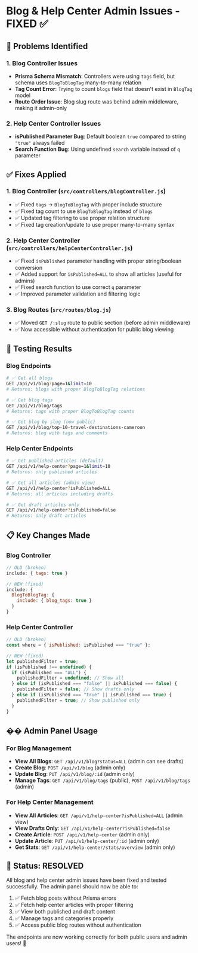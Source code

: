# Blog & Help Center Admin Issues - FIXED ✅

## 🚨 Problems Identified

### 1. **Blog Controller Issues**
- **Prisma Schema Mismatch**: Controllers were using `tags` field, but schema uses `BlogToBlogTag` many-to-many relation
- **Tag Count Error**: Trying to count `blogs` field that doesn't exist in `BlogTag` model
- **Route Order Issue**: Blog slug route was behind admin middleware, making it admin-only

### 2. **Help Center Controller Issues**  
- **isPublished Parameter Bug**: Default boolean `true` compared to string `"true"` always failed
- **Search Function Bug**: Using undefined `search` variable instead of `q` parameter

## ✅ Fixes Applied

### 1. **Blog Controller (`src/controllers/blogController.js`)**
- ✅ Fixed `tags` → `BlogToBlogTag` with proper include structure
- ✅ Fixed tag count to use `BlogToBlogTag` instead of `blogs`
- ✅ Updated tag filtering to use proper relation structure
- ✅ Fixed tag creation/update to use proper many-to-many syntax

### 2. **Help Center Controller (`src/controllers/helpCenterController.js`)**
- ✅ Fixed `isPublished` parameter handling with proper string/boolean conversion
- ✅ Added support for `isPublished=ALL` to show all articles (useful for admins)
- ✅ Fixed search function to use correct `q` parameter
- ✅ Improved parameter validation and filtering logic

### 3. **Blog Routes (`src/routes/blog.js`)**
- ✅ Moved `GET /:slug` route to public section (before admin middleware)
- ✅ Now accessible without authentication for public blog viewing

## 🧪 Testing Results

### Blog Endpoints
```bash
# ✅ Get all blogs
GET /api/v1/blog?page=1&limit=10
# Returns: blogs with proper BlogToBlogTag relations

# ✅ Get blog tags  
GET /api/v1/blog/tags
# Returns: tags with proper BlogToBlogTag counts

# ✅ Get blog by slug (now public)
GET /api/v1/blog/top-10-travel-destinations-cameroon
# Returns: blog with tags and comments
```

### Help Center Endpoints
```bash
# ✅ Get published articles (default)
GET /api/v1/help-center?page=1&limit=10
# Returns: only published articles

# ✅ Get all articles (admin view)
GET /api/v1/help-center?isPublished=ALL
# Returns: all articles including drafts

# ✅ Get draft articles only
GET /api/v1/help-center?isPublished=false
# Returns: only draft articles
```

## 📋 Key Changes Made

### Blog Controller
```javascript
// OLD (broken)
include: { tags: true }

// NEW (fixed)
include: {
  BlogToBlogTag: {
    include: { blog_tags: true }
  }
}
```

### Help Center Controller
```javascript
// OLD (broken)
const where = { isPublished: isPublished === "true" };

// NEW (fixed)
let publishedFilter = true;
if (isPublished !== undefined) {
  if (isPublished === "ALL") {
    publishedFilter = undefined; // Show all
  } else if (isPublished === "false" || isPublished === false) {
    publishedFilter = false; // Show drafts only
  } else if (isPublished === "true" || isPublished === true) {
    publishedFilter = true; // Show published only
  }
}
```

## �� Admin Panel Usage

### For Blog Management
- **View All Blogs**: `GET /api/v1/blog?status=ALL` (admin can see drafts)
- **Create Blog**: `POST /api/v1/blog` (admin only)
- **Update Blog**: `PUT /api/v1/blog/:id` (admin only)
- **Manage Tags**: `GET /api/v1/blog/tags` (public), `POST /api/v1/blog/tags` (admin)

### For Help Center Management  
- **View All Articles**: `GET /api/v1/help-center?isPublished=ALL` (admin view)
- **View Drafts Only**: `GET /api/v1/help-center?isPublished=false`
- **Create Article**: `POST /api/v1/help-center` (admin only)
- **Update Article**: `PUT /api/v1/help-center/:id` (admin only)
- **Get Stats**: `GET /api/v1/help-center/stats/overview` (admin only)

## 🚀 Status: RESOLVED

All blog and help center admin issues have been fixed and tested successfully. The admin panel should now be able to:

1. ✅ Fetch blog posts without Prisma errors
2. ✅ Fetch help center articles with proper filtering
3. ✅ View both published and draft content
4. ✅ Manage tags and categories properly
5. ✅ Access public blog routes without authentication

The endpoints are now working correctly for both public users and admin users! 🎉

